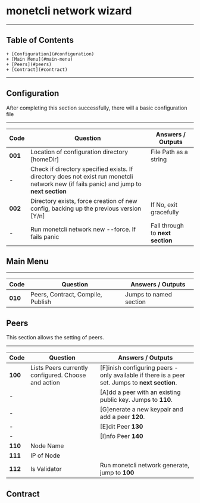# monetcli network wizard

----

## Table of Contents

	+ [Configuration](#configuration)
	+ [Main Menu](#main-menu)
	+ [Peers](#peers)
	+ [Contract](#contract)

----


## Configuration
After completing this section successfully, there will a basic configuration file

---------------------------
|Code|Question|Answers / Outputs|
|------|-------|------------|
|**001**|Location of configuration directory [homeDir] |File Path as a string|
|-|Check if directory specified exists. If directory does not exist run monetcli network new (if fails panic) and jump to **next section**| |
|**002**|Directory exists, force creation of new config, backing up the previous version [Y/n]|If No, exit gracefully|
| -| Run monetcli network new \-\-force. If fails panic|Fall through to **next section**|


## Main Menu

---------------------------
|Code|Question|Answers / Outputs|
|------|-------|------------|
|**010**|Peers, Contract, Compile, Publish|Jumps to named section|



## Peers
This section allows the setting of peers.

---------------------------
|Code|Question|Answers / Outputs|
|------|-------|------------|
|**100**|Lists Peers currently configured. Choose and action|[F]inish configuring peers - only available if there is a peer set. Jumps to **next section**.|
|-||[A]dd a peer with an existing public key. Jumps to **110**.
|-||[G]enerate a new keypair and add a peer  **120**.
|-||[E]dit Peer **130**|
|-||[I]nfo Peer **140**|
|**110**|Node Name||
|**111**|IP of Node||
|**112**|Is Validator|Run monetcli network generate, jump to **100**|


## Contract